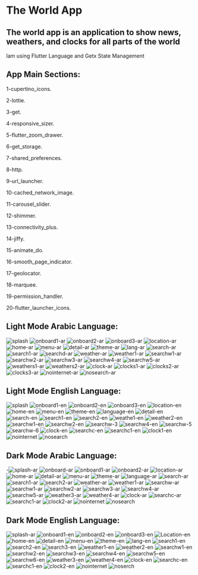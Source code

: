 # The World App
The world app is an application to show news, weathers, and clocks for all parts of the world
----------------------------
Iam using Flutter Language and Getx State Management

App Main Sections:
----------------------------

1-cupertino_icons.

2-lottie.

3-get.

4-responsive_sizer.

5-flutter_zoom_drawer.

6-get_storage.

7-shared_preferences.

8-http.

9-url_launcher.

10-cached_network_image.

11-carousel_slider.

12-shimmer.

13-connectivity_plus.

14-jiffy.

15-animate_do.

16-smooth_page_indicator.

17-geolocator.

18-marquee.

19-permission_handler.

20-flutter_launcher_icons.

Light Mode Arabic Language:
---------------------------

![splash](https://github.com/mohammedhajieh/TheWorldApp/assets/106439542/ea4560e1-629d-4937-b20f-f13a7c3142a3)
![onboard1-ar](https://github.com/mohammedhajieh/TheWorldApp/assets/106439542/5a39b21a-32c3-4c62-a138-e074c420b601)
![onboard2-ar](https://github.com/mohammedhajieh/TheWorldApp/assets/106439542/f44b378d-54a3-482b-8b88-68505ab6047f)
![onboard3-ar](https://github.com/mohammedhajieh/TheWorldApp/assets/106439542/0ef8464a-204b-4e89-afde-4922118d7227)
![location-ar](https://github.com/mohammedhajieh/TheWorldApp/assets/106439542/867b005d-f8c6-470c-910c-7195a43f521f)
![home-ar](https://github.com/mohammedhajieh/TheWorldApp/assets/106439542/1a3a157f-7185-460f-a03e-9f037e11c331)
![menu-ar](https://github.com/mohammedhajieh/TheWorldApp/assets/106439542/3faedf4d-58fb-483d-9014-8f07a9ee65de)
![detail-ar](https://github.com/mohammedhajieh/TheWorldApp/assets/106439542/41a7c49e-0ecc-418d-b2ad-d4a51dedda8d)
![theme-ar](https://github.com/mohammedhajieh/TheWorldApp/assets/106439542/db1c4a35-f1fc-4b95-9461-03511dd6e4f0)
![lang-ar](https://github.com/mohammedhajieh/TheWorldApp/assets/106439542/5db1eddb-4d06-492f-b165-009016949ea6)
![search-ar](https://github.com/mohammedhajieh/TheWorldApp/assets/106439542/f7f0dc50-c091-469c-a3e1-5c47bdde8e12)
![search1-ar](https://github.com/mohammedhajieh/TheWorldApp/assets/106439542/fb99cfb7-d979-40c6-bd0b-c124f57573d1)
![searchd-ar](https://github.com/mohammedhajieh/TheWorldApp/assets/106439542/7221cc23-0aa3-40fe-93be-8a8a5d22909a)
![weather-ar](https://github.com/mohammedhajieh/TheWorldApp/assets/106439542/63ed6a2c-46cb-478c-8642-35f32d17eb50)
![weather1-ar](https://github.com/mohammedhajieh/TheWorldApp/assets/106439542/a8e1bbe4-5ccc-4274-b479-f84cd03c4ffd)
![searchw1-ar](https://github.com/mohammedhajieh/TheWorldApp/assets/106439542/24aeb368-eb96-4809-bee2-2f38a5df9330)
![searchw2-ar](https://github.com/mohammedhajieh/TheWorldApp/assets/106439542/79c8cdb8-4e6b-4f57-991c-e6accd15999e)
![searchw3-ar](https://github.com/mohammedhajieh/TheWorldApp/assets/106439542/4d367cc2-ed31-4741-8be1-ba54199cb5f1)
![searchw4-ar](https://github.com/mohammedhajieh/TheWorldApp/assets/106439542/ccd1af15-a112-4c04-bda3-84a617077ff4)
![searchw5-ar](https://github.com/mohammedhajieh/TheWorldApp/assets/106439542/35eaca8c-dbc7-4104-beeb-e3229b910d62)
![weathers1-ar](https://github.com/mohammedhajieh/TheWorldApp/assets/106439542/63668df7-395a-4b4f-b2f1-132c09dad2ec)
![weathers2-ar](https://github.com/mohammedhajieh/TheWorldApp/assets/106439542/aab828fb-5d69-47be-b78b-a4457dd37697)
![clock-ar](https://github.com/mohammedhajieh/TheWorldApp/assets/106439542/56e8241a-14cd-44c2-a5e6-9fa345ce160d)
![clocks1-ar](https://github.com/mohammedhajieh/TheWorldApp/assets/106439542/552aa6bf-1865-4924-9376-69e15f38cbe3)
![clocks2-ar](https://github.com/mohammedhajieh/TheWorldApp/assets/106439542/60db1079-586c-4d69-a8d9-c56e96360a01)
![clocks3-ar](https://github.com/mohammedhajieh/TheWorldApp/assets/106439542/efc34592-3621-43be-934c-f104bdddd1c9)
![nointernet-ar](https://github.com/mohammedhajieh/TheWorldApp/assets/106439542/187fdab5-c62e-40f8-b446-bfd88d87ee9e)
![nosearch-ar](https://github.com/mohammedhajieh/TheWorldApp/assets/106439542/d1e7dfa7-77bb-4afc-92d4-3d221097c213)

Light Mode English Language:
----------------------------

![splash](https://github.com/mohammedhajieh/TheWorldApp/assets/106439542/d72f03c9-bd3f-40f5-8be8-74cfc2d9f75f)
![onboard1-en](https://github.com/mohammedhajieh/TheWorldApp/assets/106439542/3e50e3d6-0225-4e3f-a0f4-8a32d45d8802)
![onboard2-en](https://github.com/mohammedhajieh/TheWorldApp/assets/106439542/707e0ab7-177a-4ef9-8449-5a7089b1f936)
![onboard3-en](https://github.com/mohammedhajieh/TheWorldApp/assets/106439542/c8d76bba-180a-4276-be21-f5f87b22a0b3)
![location-en](https://github.com/mohammedhajieh/TheWorldApp/assets/106439542/3f4128fc-8128-4939-bec7-f19ef6c2b476)
![home-en](https://github.com/mohammedhajieh/TheWorldApp/assets/106439542/1a7fe7b1-3907-4f05-b0dd-476f21dcf08f)
![menu-en](https://github.com/mohammedhajieh/TheWorldApp/assets/106439542/8f70391d-c415-44cb-a21a-400dbfa0fbe7)
![theme-en](https://github.com/mohammedhajieh/TheWorldApp/assets/106439542/9c5f0dee-baf1-486d-80f7-b6e30a49d748)
![language-en](https://github.com/mohammedhajieh/TheWorldApp/assets/106439542/52a1481d-e2d0-4513-8934-5a16c9424029)
![detail-en](https://github.com/mohammedhajieh/TheWorldApp/assets/106439542/9e20174c-4436-4d3a-9eb8-e7433ecd4368)
![search-en](https://github.com/mohammedhajieh/TheWorldApp/assets/106439542/c320a446-f779-46e1-96ab-19e3ae3fd164)
![search1-en](https://github.com/mohammedhajieh/TheWorldApp/assets/106439542/cd187be6-45e2-438b-aa6c-67652941991f)
![search2-en](https://github.com/mohammedhajieh/TheWorldApp/assets/106439542/1ff9c515-c2cf-481d-8098-1ff2dc8d2ed4)
![weathe1-en](https://github.com/mohammedhajieh/TheWorldApp/assets/106439542/12573a1f-0fc2-4e2c-bf0f-c884734c2873)
![weather2-en](https://github.com/mohammedhajieh/TheWorldApp/assets/106439542/39f0c445-18a7-4856-9231-8f71a3f26860)
![searchw1-en](https://github.com/mohammedhajieh/TheWorldApp/assets/106439542/46494b8a-4bed-4410-bec3-4cf867268749)
![searchw2-en](https://github.com/mohammedhajieh/TheWorldApp/assets/106439542/b0e2588e-a548-46f6-84af-8d78ac24d36a)
![searchw-3](https://github.com/mohammedhajieh/TheWorldApp/assets/106439542/2f0e9cd9-59e4-421d-ade1-a55f6264a879)
![searchw4-en](https://github.com/mohammedhajieh/TheWorldApp/assets/106439542/f536470c-70f7-4831-825b-fb0572ada9cc)
![searchw-5](https://github.com/mohammedhajieh/TheWorldApp/assets/106439542/19b58854-053d-4ae8-b2c9-6f94c1922552)
![searchw-6](https://github.com/mohammedhajieh/TheWorldApp/assets/106439542/a12760e0-9a9e-4bc1-aa19-37d80721c011)
![clock-en](https://github.com/mohammedhajieh/TheWorldApp/assets/106439542/f9a6444e-36ac-4e4c-8d7e-a7729f7a2a1b)
![searchc-en](https://github.com/mohammedhajieh/TheWorldApp/assets/106439542/9ed03b7c-7c20-4a6e-ba72-0ba418354a5e)
![searchc1-en](https://github.com/mohammedhajieh/TheWorldApp/assets/106439542/159ac3be-815b-412b-b502-bb334b3ee865)
![clock1-en](https://github.com/mohammedhajieh/TheWorldApp/assets/106439542/587c1d92-9a7f-4929-9317-2c3c5d1dfbf6)
![nointernet](https://github.com/mohammedhajieh/TheWorldApp/assets/106439542/bba14177-f678-4e94-9ce8-448fa7e76db8)
![nosearch](https://github.com/mohammedhajieh/TheWorldApp/assets/106439542/baf71da1-a56c-4e1c-b65f-9f6f2d94174c)

Dark Mode Arabic Language:
--------------------------

-![splash-ar](https://github.com/mohammedhajieh/TheWorldApp/assets/106439542/a0cd9555-5b61-4063-b360-9c82c705c066)
![onboard-ar](https://github.com/mohammedhajieh/TheWorldApp/assets/106439542/e358b846-3b3d-4e44-b5b2-21639352d79a)
![onboard1-ar](https://github.com/mohammedhajieh/TheWorldApp/assets/106439542/e62280bc-7598-48d3-b318-ed2297c18a81)
![onboard2-ar](https://github.com/mohammedhajieh/TheWorldApp/assets/106439542/9cbfa429-9556-42ee-bd29-3f8450444f7a)
![location-ar](https://github.com/mohammedhajieh/TheWorldApp/assets/106439542/c5ca0f44-b4a2-463f-b816-2143214cce91)
![home-ar](https://github.com/mohammedhajieh/TheWorldApp/assets/106439542/4fe0a398-fd88-46be-96e4-56037270a292)
![detail-ar](https://github.com/mohammedhajieh/TheWorldApp/assets/106439542/c124f893-2979-456c-b184-d39393904cb6)
![menu-ar](https://github.com/mohammedhajieh/TheWorldApp/assets/106439542/2b92f580-3a75-413b-8db0-d7a2fa8514ef)
![theme-ar](https://github.com/mohammedhajieh/TheWorldApp/assets/106439542/f82c0bcf-3aa5-46c3-b63e-2b1b0f154b25)
![language-ar](https://github.com/mohammedhajieh/TheWorldApp/assets/106439542/45e2b4c1-6202-403d-a091-dd4385515090)
![search-ar](https://github.com/mohammedhajieh/TheWorldApp/assets/106439542/a5b3a297-a0b5-4fbc-b956-03bb8932740e)
![search1-ar](https://github.com/mohammedhajieh/TheWorldApp/assets/106439542/2d1987a0-5242-4d74-a152-86fed619e6fb)
![search2-ar](https://github.com/mohammedhajieh/TheWorldApp/assets/106439542/966b6ef0-9c59-4f83-90d8-8b8097a5df33)
![weather-ar](https://github.com/mohammedhajieh/TheWorldApp/assets/106439542/33021600-f806-433e-b747-cd0a722e080d)
![weather1-ar](https://github.com/mohammedhajieh/TheWorldApp/assets/106439542/56268aaa-b921-4383-bf5c-9a9c761e70ee)
![searchw-ar](https://github.com/mohammedhajieh/TheWorldApp/assets/106439542/9f10475b-aa41-48ab-a649-e79fefce7b72)
![searchw1-ar](https://github.com/mohammedhajieh/TheWorldApp/assets/106439542/85859fbe-256d-4a5e-af65-915463a41ca2)
![searchw2-ar](https://github.com/mohammedhajieh/TheWorldApp/assets/106439542/f58de9b7-0129-443d-b625-4f59b1c69dca)
![searchw3-ar](https://github.com/mohammedhajieh/TheWorldApp/assets/106439542/1e6a3b39-ea64-490b-b1a9-0e977157f965)
![searchw4-ar](https://github.com/mohammedhajieh/TheWorldApp/assets/106439542/c28d41a1-98b1-4e8e-9b85-67bbc556da85)
![searchw5-ar](https://github.com/mohammedhajieh/TheWorldApp/assets/106439542/31302c45-8048-4517-8fda-82f188dd468c)
![weather3-ar](https://github.com/mohammedhajieh/TheWorldApp/assets/106439542/3f571477-d95d-43f3-a355-bf2d702ec465)
![weather4-ar](https://github.com/mohammedhajieh/TheWorldApp/assets/106439542/c52d8183-42c3-4e0c-8661-624e225639d3)
![clock-ar](https://github.com/mohammedhajieh/TheWorldApp/assets/106439542/23956a04-7cf1-485d-89b8-c32ed4bd8704)
![searchc-ar](https://github.com/mohammedhajieh/TheWorldApp/assets/106439542/4116630a-da44-417c-9bbb-97bafb291a28)
![searchc1-ar](https://github.com/mohammedhajieh/TheWorldApp/assets/106439542/13152e84-9647-4b72-9de1-411ab36c36dc)
![clock2-ar](https://github.com/mohammedhajieh/TheWorldApp/assets/106439542/5fd21f5c-1166-4df4-824d-ee184e97d191)
![nointernet](https://github.com/mohammedhajieh/TheWorldApp/assets/106439542/0c16285a-120a-47fd-9c29-119ef87edc2b)
![nosearch](https://github.com/mohammedhajieh/TheWorldApp/assets/106439542/af713098-9390-48c3-892b-2101f1d5f1f1)

Dark Mode English Language:
---------------------------

![splash-ar](https://github.com/mohammedhajieh/TheWorldApp/assets/106439542/0778352b-f2b7-4b06-bd68-afb7f9eb3f38)
![onboard1-en](https://github.com/mohammedhajieh/TheWorldApp/assets/106439542/35f5bdd8-2dc9-40bf-97a0-ae1f3d863666)
![onboard2-en](https://github.com/mohammedhajieh/TheWorldApp/assets/106439542/c96263f1-36ea-43d4-bf6e-d6aeab1a42d0)
![onboard3-en](https://github.com/mohammedhajieh/TheWorldApp/assets/106439542/d292aca4-b5a4-45c4-b9d4-2e9a488fb122)
![Location-en](https://github.com/mohammedhajieh/TheWorldApp/assets/106439542/195c22fe-f526-4b27-adb0-5d264cc186e5)
![home-en](https://github.com/mohammedhajieh/TheWorldApp/assets/106439542/6c0c80a5-1ca5-4440-8ace-a9bee636ccf5)
![detail-en](https://github.com/mohammedhajieh/TheWorldApp/assets/106439542/6475c9a4-60c0-4923-849a-5f6481dbb666)
![menu-en](https://github.com/mohammedhajieh/TheWorldApp/assets/106439542/442e6964-b167-469a-851e-d9462527935a)
![theme-en](https://github.com/mohammedhajieh/TheWorldApp/assets/106439542/876fd914-bc8f-4ae2-a155-7a02d7a524dd)
![lang-en](https://github.com/mohammedhajieh/TheWorldApp/assets/106439542/501a59aa-833a-46ff-99ce-e3c10822745b)
![search1-en](https://github.com/mohammedhajieh/TheWorldApp/assets/106439542/75c1122a-7411-40d7-b9e1-a2fa419897b2)
![search2-en](https://github.com/mohammedhajieh/TheWorldApp/assets/106439542/e340f868-28db-43a3-8928-2774ed7da5e8)
![search3-en](https://github.com/mohammedhajieh/TheWorldApp/assets/106439542/a06c2c47-3501-48f2-b5c8-a90d72706cfe)
![weather1-en](https://github.com/mohammedhajieh/TheWorldApp/assets/106439542/1431aec6-33be-447d-9f89-bc8cb5a9b432)
![weather2-en](https://github.com/mohammedhajieh/TheWorldApp/assets/106439542/08046141-bf4b-413f-acf8-e179d31142a5)
![searchw1-en](https://github.com/mohammedhajieh/TheWorldApp/assets/106439542/165c9806-d9c6-4a8e-8c91-4e350bb9dd0a)
![searchw2-en](https://github.com/mohammedhajieh/TheWorldApp/assets/106439542/b17497a6-4430-4239-a131-12183d838889)
![searchw3-en](https://github.com/mohammedhajieh/TheWorldApp/assets/106439542/c5d8d265-80cb-4337-b858-5e9b4ecc3724)
![searchw4-en](https://github.com/mohammedhajieh/TheWorldApp/assets/106439542/2d0da5dd-6575-4ce6-8660-2f2dce5e2d7d)
![searchw5-en](https://github.com/mohammedhajieh/TheWorldApp/assets/106439542/4994f609-d6b3-444f-873a-a8274f7bed3b)
![searchw6-en](https://github.com/mohammedhajieh/TheWorldApp/assets/106439542/41dcf0df-5100-43ab-af1e-3122fa85d2c8)
![weather3-en](https://github.com/mohammedhajieh/TheWorldApp/assets/106439542/0536925e-de0b-4064-bca7-d7765adaa55e)
![weather4-en](https://github.com/mohammedhajieh/TheWorldApp/assets/106439542/27b480b7-b696-4b21-80f0-f4bcd54b0d28)
![clock-en](https://github.com/mohammedhajieh/TheWorldApp/assets/106439542/47322289-28e5-47c0-a304-898b7fef5e55)
![searchc-en](https://github.com/mohammedhajieh/TheWorldApp/assets/106439542/294f40bd-f571-4b79-8b81-c51e66febd6a)
![searchc1-en](https://github.com/mohammedhajieh/TheWorldApp/assets/106439542/00da9492-9ade-4452-9926-39f896298e55)
![clock2-en](https://github.com/mohammedhajieh/TheWorldApp/assets/106439542/087ace50-a734-4351-b1f8-23b0ee3364b2)
![nointernet](https://github.com/mohammedhajieh/TheWorldApp/assets/106439542/2dd7735d-8383-42e6-a05a-1b203ca2fe4b)
![noserch](https://github.com/mohammedhajieh/TheWorldApp/assets/106439542/767f84a0-b365-4317-8a3e-dfdd58add024)

